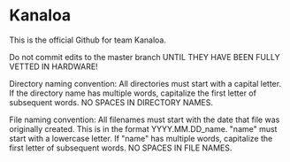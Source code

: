 # Kanaloa
This is the official Github for team Kanaloa.

Do not commit edits to the master branch UNTIL THEY HAVE BEEN FULLY VETTED IN HARDWARE!  

Directory naming convention: All directories must start with a capital letter.  If the directory name has multiple words, capitalize the first letter of subsequent words.  NO SPACES IN DIRECTORY NAMES.

File naming convention: All filenames must start with the date that file was originally created.  This is in the format YYYY.MM.DD_name.  "name" must start with a lowercase letter.  If "name" has multiple words, capitalize the first letter of subsequent words.  NO SPACES IN FILE NAMES.
